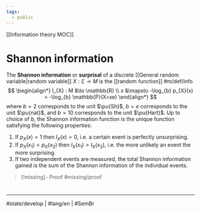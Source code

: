 ```yaml
---
tags:
  - public
---
```

[[Information theory MOC]]
# Shannon information

The **Shannon information** or **surprisal** of a discrete [[General random variable|random variable]] $X : \xi \to M$ is the [[random function]] #m/def/info
$$
\begin{align*}
I_{X} : M &\to \mathbb{R} \\
x &\mapsto -\log_{b} p_{X}(x) = -\log_{b} \mathbb{P}(X=xe)
\end{align*}
$$
where $b=2$ corresponds to the unit $\pu{Sh}$, $b=e$ corresponds to the unit $\pu{nat}$,
and $b=10$ corresponds to the unit $\pu{Hart}$.
Up to choice of $b$, the Shannon information function is the unique function satisfying the following properties:

1. If $p_{X}(x)=1$ then $I_{X}(x) = 0$, i.e. a certain event is perfectly unsurprising.
2. If $p_{X}(x_{1}) < p_{X}(x_{2})$ then $I_{X}(x_{1}) > I_{X}(x_{2})$, i.e. the more unlikely an event the more surprising.
3. If two independent events are measured, the total Shannon information gained is the sum of the Shannon information of the individual events.

> [!missing]- Proof
> #missing/proof

#
---
#state/develop | #lang/en | #SemBr
